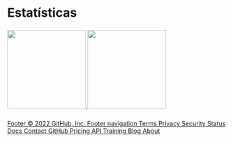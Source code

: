 # Estatísticas

###

<div>
<a href="https://github.com/Jhoni_PS">
<img height="180em" src="https://github-readme-stats-sigma-five.vercel.app/api/top-langs/?username=Jhoni_PS&layout=compact&langs_count=7&theme=dracula"/>
<img height="180em" src="https://github-readme-stats-sigma-five.vercel.app/api?username=Jhoni_PS&show_icons=true&theme=dracula&include_all_commits=true&count_private=true"/>
</div>

###



###
Footer
© 2022 GitHub, Inc.
Footer navigation
Terms
Privacy
Security
Status
Docs
Contact GitHub
Pricing
API
Training
Blog
About
